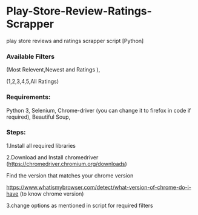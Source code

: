 # Play-Store-Review-Ratings-Scrapper
play store reviews and ratings scrapper script [Python]

### Available Filters

(Most Relevent,Newest and Ratings ),

(1,2,3,4,5,All Ratings) 

### Requirements:

Python 3,
Selenium,
Chrome-driver (you can change it to firefox in code if required),
Beautiful Soup,

### Steps:

1.Install all required libraries

2.Download and Install chromedriver (https://chromedriver.chromium.org/downloads)

Find the version that matches your chrome version

https://www.whatismybrowser.com/detect/what-version-of-chrome-do-i-have (to know chrome version)

3.change options as mentioned in script for required filters
